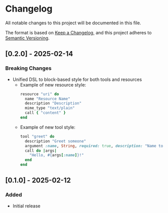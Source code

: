 # Changelog

All notable changes to this project will be documented in this file.

The format is based on [Keep a Changelog](https://keepachangelog.com/en/1.0.0/),
and this project adheres to [Semantic Versioning](https://semver.org/spec/v2.0.0.html).

## [0.2.0] - 2025-02-14

### Breaking Changes
- Unified DSL to block-based style for both tools and resources
  - Example of new resource style:
    ```ruby
    resource "uri" do
      name "Resource Name"
      description "Description"
      mime_type "text/plain"
      call { "content" }
    end
    ```
  - Example of new tool style:
    ```ruby
    tool "greet" do
      description "Greet someone"
      argument :name, String, required: true, description: "Name to greet"
      call do |args|
        "Hello, #{args[:name]}!"
      end
    end
    ```

## [0.1.0] - 2025-02-12

### Added
- Initial release
